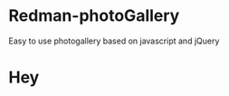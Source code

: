 # Redman-photoGallery
Easy to use photogallery based on javascript and jQuery
<link rel="stylesheet" href="https://stackpath.bootstrapcdn.com/bootstrap/4.3.1/css/bootstrap.min.css">
<link rel="stylesheet" href="https://cdnjs.cloudflare.com/ajax/libs/simple-line-icons/2.4.1/css/simple-line-icons.css">
<link rel="stylesheet" href="css/redman-photoGallery.css">

<h1 class='text-primary'>Hey</h1>
